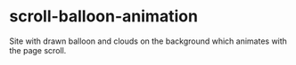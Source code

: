 # scroll-balloon-animation
Site with drawn balloon and clouds on the background which animates with the page scroll.
